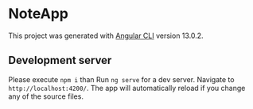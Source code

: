 # NoteApp

This project was generated with [Angular CLI](https://github.com/angular/angular-cli) version 13.0.2.

## Development server

Please execute `npm i` than Run `ng serve` for a dev server. Navigate to `http://localhost:4200/`. The app will automatically reload if you change any of the source files.

